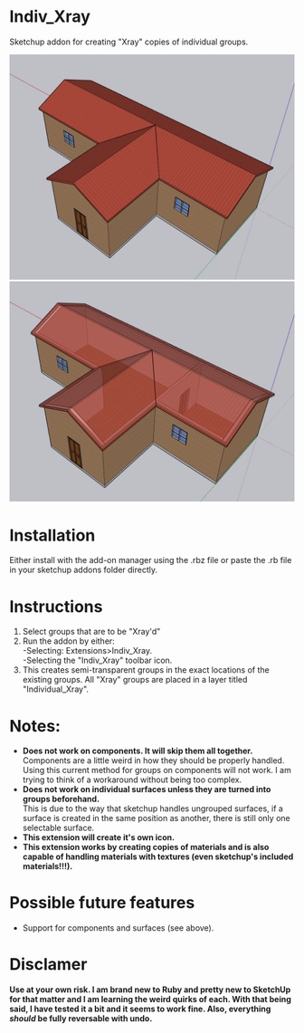 # Indiv_Xray
Sketchup addon for creating "Xray" copies of individual groups.

<img src="./SOLID-ROOF.PNG">
<img src="./INVIS_ROOF.PNG">

# Installation
Either install with the add-on manager using the .rbz file or paste the .rb file in your sketchup addons folder directly.

# Instructions
1. Select groups that are to be "Xray'd"
2. Run the addon by either:<br>
</t>-Selecting: Extensions>Indiv_Xray.<br>
</t>-Selecting the "Indiv_Xray" toolbar icon.
3. This creates semi-transparent groups in the exact locations of the existing groups. All "Xray" groups are placed in a layer titled "Individual_Xray".
  
# Notes:
- <b>Does not work on components. It will skip them all together.</b><br>
Components are a little weird in how they should be properly handled. Using this current method for groups on components will not work. I am trying to think of a workaround without being too complex.
- <b>Does not work on individual surfaces unless they are turned into groups beforehand.</b><br>
This is due to the way that sketchup handles ungrouped surfaces, if a surface is created in the same position as another, there is still only one selectable surface.
- <b>This extension will create it's own icon.</b>
- <b>This extension works by creating copies of materials and is also capable of handling materials with textures (even sketchup's included materials!!!).</b>

# Possible future features
- Support for components and surfaces (see above).

# Disclamer
<b> Use at your own risk. I am brand new to Ruby and pretty new to SketchUp for that matter and I am learning the weird quirks of each. With that being said, I have tested it a bit and it seems to work fine. Also, everything *should* be fully reversable with undo.</b>
